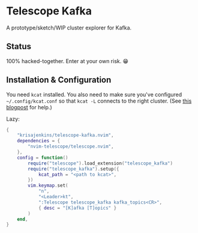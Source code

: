 # Telescope Kafka

A prototype/sketch/WIP cluster explorer for Kafka.

## Status

100% hacked-together. Enter at your own risk. 😁

## Installation & Configuration

You need `kcat` installed. You also need to make sure you've configured
`~/.config/kcat.conf` so that `kcat -L` connects to the right cluster. (See [this
blogpost](http://blog.jenkster.com/2022/10/setting-up-kcat-config.html) for
help.)

Lazy: 

```lua
{
	"krisajenkins/telescope-kafka.nvim",
	dependencies = {
		"nvim-telescope/telescope.nvim",
	},
	config = function()
		require("telescope").load_extension("telescope_kafka")
		require("telescope_kafka").setup({
			kcat_path = "<path to kcat>",
		})
		vim.keymap.set(
			"n",
			"<Leader>kt",
			":Telescope telescope_kafka kafka_topics<CR>",
			{ desc = "[K]afka [T]opics" }
		)
	end,
}
```
